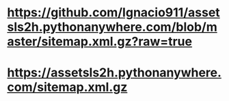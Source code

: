 # https://github.com/Ignacio911/assetsls2h.pythonanywhere.com/blob/master/sitemap.xml.gz?raw=true
# https://assetsls2h.pythonanywhere.com/sitemap.xml.gz
